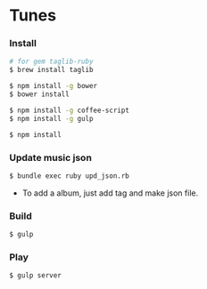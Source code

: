 Tunes
=====

### Install

```sh
# for gem taglib-ruby
$ brew install taglib

$ npm install -g bower
$ bower install

$ npm install -g coffee-script
$ npm install -g gulp

$ npm install
```

### Update music json

```sh
$ bundle exec ruby upd_json.rb
```

- To add a album, just add tag and make json file.

### Build

```sh
$ gulp
```

### Play

```sh
$ gulp server
```
